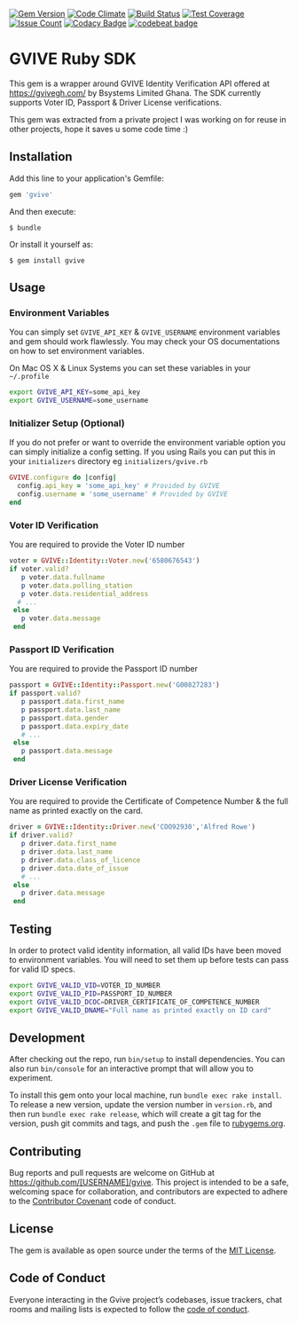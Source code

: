 [![Gem Version](https://badge.fury.io/rb/gvive.svg)](https://badge.fury.io/rb/gvive) [![Code Climate](https://codeclimate.com/github/nukturnal/gvive/badges/gpa.svg)](https://codeclimate.com/github/nukturnal/gvive) [![Build Status](https://travis-ci.org/nukturnal/gvive.svg?branch=master)](https://travis-ci.org/nukturnal/gvive) [![Test Coverage](https://codeclimate.com/github/nukturnal/gvive/badges/coverage.svg)](https://codeclimate.com/github/nukturnal/gvive/coverage) [![Issue Count](https://codeclimate.com/github/nukturnal/gvive/badges/issue_count.svg)](https://codeclimate.com/github/nukturnal/gvive) [![Codacy Badge](https://api.codacy.com/project/badge/Grade/7425ac54e6484723a5482a92fc7f35ef)](https://www.codacy.com/app/nukturnal/gvive?utm_source=github.com&amp;utm_medium=referral&amp;utm_content=nukturnal/gvive&amp;utm_campaign=Badge_Grade) [![codebeat badge](https://codebeat.co/badges/33b4fac4-6c7b-4176-95e0-f6fd56f74d59)](https://codebeat.co/projects/github-com-nukturnal-gvive-master)

# GVIVE Ruby SDK

This gem is a wrapper around GVIVE Identity Verification API offered at https://gvivegh.com/ by Bsystems Limited Ghana. The SDK currently supports Voter ID, Passport & Driver License verifications.

This gem was extracted from a private project I was working on for reuse in other projects, hope it saves u some code time :)

## Installation

Add this line to your application's Gemfile:

```ruby
gem 'gvive'
```

And then execute:

    $ bundle

Or install it yourself as:

    $ gem install gvive

## Usage

### Environment Variables
You can simply set `GVIVE_API_KEY` & `GVIVE_USERNAME` environment variables and gem should work flawlessly. You may check your OS documentations on how to set environment variables.

On Mac OS X & Linux Systems you can set these variables in your `~/.profile`

```sh
export GVIVE_API_KEY=some_api_key
export GVIVE_USERNAME=some_username
```

### Initializer Setup (Optional)
If you do not prefer or want to override the environment variable option you can simply initialize a config setting. If you using Rails you can put this in your `initializers` directory eg `initializers/gvive.rb`

```ruby
GVIVE.configure do |config|
  config.api_key = 'some_api_key' # Provided by GVIVE
  config.username = 'some_username' # Provided by GVIVE
end
```

### Voter ID Verification
You are required to provide the Voter ID number

```ruby
voter = GVIVE::Identity::Voter.new('6580676543')
if voter.valid?
   p voter.data.fullname
   p voter.data.polling_station
   p voter.data.residential_address
  # ...
 else
   p voter.data.message
 end
```

### Passport ID Verification
You are required to provide the Passport ID number

```ruby
passport = GVIVE::Identity::Passport.new('G00827283')
if passport.valid?
   p passport.data.first_name
   p passport.data.last_name
   p passport.data.gender
   p passport.data.expiry_date
   # ...
 else
   p passport.data.message
 end
```

### Driver License Verification
You are required to provide the Certificate of Competence Number & the full name as printed exactly on the card.

```ruby
driver = GVIVE::Identity::Driver.new('COO92930','Alfred Rowe')
if driver.valid?
   p driver.data.first_name
   p driver.data.last_name
   p driver.data.class_of_licence
   p driver.data.date_of_issue
   # ...
 else
   p driver.data.message
 end
```

## Testing
In order to protect valid identity information, all valid IDs have been moved to environment variables. You will need to set them up before tests can pass for valid ID specs.

```sh
export GVIVE_VALID_VID=VOTER_ID_NUMBER
export GVIVE_VALID_PID=PASSPORT_ID_NUMBER
export GVIVE_VALID_DCOC=DRIVER_CERTIFICATE_OF_COMPETENCE_NUMBER
export GVIVE_VALID_DNAME=⁠⁠⁠⁠⁠"Full name as printed exactly on ID card"
```

## Development

After checking out the repo, run `bin/setup` to install dependencies. You can also run `bin/console` for an interactive prompt that will allow you to experiment.

To install this gem onto your local machine, run `bundle exec rake install`. To release a new version, update the version number in `version.rb`, and then run `bundle exec rake release`, which will create a git tag for the version, push git commits and tags, and push the `.gem` file to [rubygems.org](https://rubygems.org).

## Contributing

Bug reports and pull requests are welcome on GitHub at https://github.com/[USERNAME]/gvive. This project is intended to be a safe, welcoming space for collaboration, and contributors are expected to adhere to the [Contributor Covenant](http://contributor-covenant.org) code of conduct.

## License

The gem is available as open source under the terms of the [MIT License](https://opensource.org/licenses/MIT).

## Code of Conduct

Everyone interacting in the Gvive project’s codebases, issue trackers, chat rooms and mailing lists is expected to follow the [code of conduct](https://github.com/nukturnal/gvive/blob/master/CODE_OF_CONDUCT.md).
